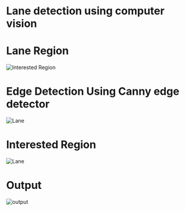 # Lane detection using computer vision 


Lane Region
=======

![Interested Region](https://github.com/DASHANANT/Computer-Vision-_OpenCV_LAB/blob/main/Lane%20detector/intreseted_region.png)

Edge Detection Using Canny edge detector
=======

![Lane](https://github.com/DASHANANT/Computer-Vision-_OpenCV_LAB/blob/main/Lane%20detector/lane_thresholding.png)



Interested Region
=======

![Lane](https://github.com/DASHANANT/Computer-Vision-_OpenCV_LAB/blob/main/Lane%20detector/cropped_Lane.png)


Output
=============

![output](https://github.com/DASHANANT/Computer-Vision-_OpenCV_LAB/blob/main/Lane%20detector/colored_lane.png)
